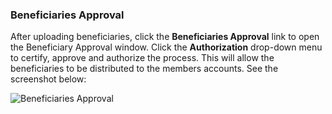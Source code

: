 ### Beneficiaries Approval

After uploading beneficiaries, click the **Beneficiaries Approval** link to open the Beneficiary Approval window. Click the **Authorization** drop-down menu to certify, approve and authorize the process. This will allow the beneficiaries to be distributed to the members accounts. See the screenshot below:

<img  alt="Beneficiaries Approval" width="95%" height="auto"  class="center"  src="![img](/img/media3/beneficiaryapproval.png)">
